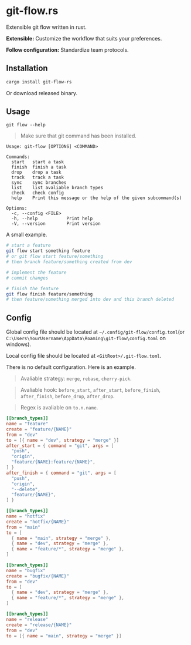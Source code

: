 # git-flow.rs

Extensible git flow written in rust.

**Extensible:** Customize the workflow that suits your preferences.

**Follow configuration:** Standardize team protocols.

## Installation

```sh
cargo install git-flow-rs
```

Or download released binary.

## Usage

`git flow --help`

> Make sure that git command has been installed.

```
Usage: git-flow [OPTIONS] <COMMAND>

Commands:
  start   start a task
  finish  finish a task
  drop    drop a task
  track   track a task
  sync    sync branches
  list    list avaliable branch types
  check   check config
  help    Print this message or the help of the given subcommand(s)

Options:
  -c, --config <FILE>
  -h, --help           Print help
  -V, --version        Print version
```

A small example.

```sh
# start a feature
git flow start something feature
# or git flow start feature/something
# then branch feature/something created from dev

# implement the feature
# commit changes

# finish the feature
git flow finish feature/something
# then feature/something merged into dev and this branch deleted
```

## Config

Global config file should be located at `~/.config/git-flow/config.toml`(or `C:\Users\YourUsername\AppData\Roaming\git-flow\config.toml` on windows).

Local config file should be located at `<GitRoot>/.git-flow.toml`.

There is no default configuration. Here is an example.

> Avaliable strategy: `merge`, `rebase`, `cherry-pick`.

> Avaliable hook: `before_start`, `after_start`, `before_finish`, `after_finish`, `before_drop`, `after_drop`.

> Regex is avaliable on `to.n.name`.

```toml
[[branch_types]]
name = "feature"
create = "feature/{NAME}"
from = "dev"
to = [{ name = "dev", strategy = "merge" }]
after_start = { command = "git", args = [
  "push",
  "origin",
  "feature/{NAME}:feature/{NAME}",
] }
after_finish = { command = "git", args = [
  "push",
  "origin",
  "--delete",
  "feature/{NAME}",
] }

[[branch_types]]
name = "hotfix"
create = "hotfix/{NAME}"
from = "main"
to = [
  { name = "main", strategy = "merge" },
  { name = "dev", strategy = "merge" },
  { name = "feature/*", strategy = "merge" },
]

[[branch_types]]
name = "bugfix"
create = "bugfix/{NAME}"
from = "dev"
to = [
  { name = "dev", strategy = "merge" },
  { name = "feature/*", strategy = "merge" },
]

[[branch_types]]
name = "release"
create = "release/{NAME}"
from = "dev"
to = [{ name = "main", strategy = "merge" }]
```
